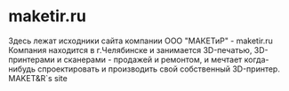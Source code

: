 maketir.ru
==========
Здесь лежат исходники сайта компании ООО "МАКЕТиР" - maketir.ru
Компания находится в г.Челябинске и занимается 3D-печатью, 3D-принтерами и сканерами - продажей и ремонтом,
и мечтает когда-нибудь спроектировать и производить свой собственный 3D-принтер.
MAKET&amp;R`s site
